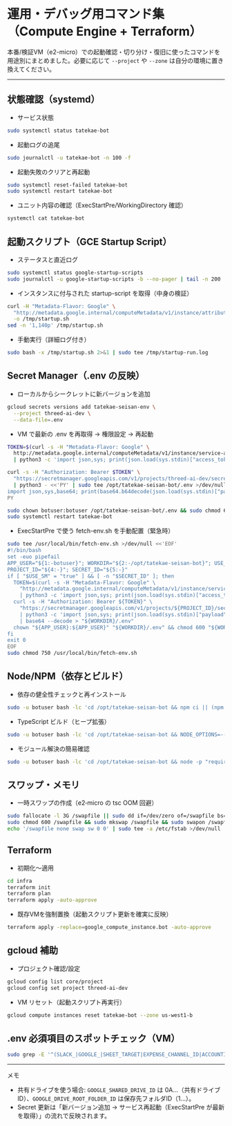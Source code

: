 # 運用・デバッグ用コマンド集（Compute Engine + Terraform）

本番/検証VM（e2-micro）での起動確認・切り分け・復旧に使ったコマンドを用途別にまとめました。必要に応じて `--project` や `--zone` は自分の環境に置き換えてください。

---

## 状態確認（systemd）
- サービス状態
```bash
sudo systemctl status tatekae-bot
```
- 起動ログの追尾
```bash
sudo journalctl -u tatekae-bot -n 100 -f
```
- 起動失敗のクリアと再起動
```bash
sudo systemctl reset-failed tatekae-bot
sudo systemctl restart tatekae-bot
```
- ユニット内容の確認（ExecStartPre/WorkingDirectory 確認）
```bash
systemctl cat tatekae-bot
```

## 起動スクリプト（GCE Startup Script）
- ステータスと直近ログ
```bash
sudo systemctl status google-startup-scripts
sudo journalctl -u google-startup-scripts -b --no-pager | tail -n 200
```
- インスタンスに付与された startup-script を取得（中身の検証）
```bash
curl -H "Metadata-Flavor: Google" \
  "http://metadata.google.internal/computeMetadata/v1/instance/attributes/startup-script" \
  -o /tmp/startup.sh
sed -n '1,140p' /tmp/startup.sh
```
- 手動実行（詳細ログ付き）
```bash
sudo bash -x /tmp/startup.sh 2>&1 | sudo tee /tmp/startup-run.log
```

## Secret Manager（.env の反映）
- ローカルからシークレットに新バージョンを追加
```bash
gcloud secrets versions add tatekae-seisan-env \
  --project threed-ai-dev \
  --data-file=.env
```
- VM で最新の .env を再取得 → 権限設定 → 再起動
```bash
TOKEN=$(curl -s -H "Metadata-Flavor: Google" \
  http://metadata.google.internal/computeMetadata/v1/instance/service-accounts/default/token \
  | python3 -c 'import json,sys; print(json.load(sys.stdin)["access_token"])')

curl -s -H "Authorization: Bearer $TOKEN" \
  "https://secretmanager.googleapis.com/v1/projects/threed-ai-dev/secrets/tatekae-seisan-env/versions/latest:access" \
  | python3 - <<'PY' | sudo tee /opt/tatekae-seisan-bot/.env >/dev/null
import json,sys,base64; print(base64.b64decode(json.load(sys.stdin)["payload"]["data"]).decode())
PY

sudo chown botuser:botuser /opt/tatekae-seisan-bot/.env && sudo chmod 600 /opt/tatekae-seisan-bot/.env
sudo systemctl restart tatekae-bot
```
- ExecStartPre で使う fetch-env.sh を手動配置（緊急時）
```bash
sudo tee /usr/local/bin/fetch-env.sh >/dev/null <<'EOF'
#!/bin/bash
set -euo pipefail
APP_USER="${1:-botuser}"; WORKDIR="${2:-/opt/tatekae-seisan-bot}"; USE_SM="${3:-false}";
PROJECT_ID="${4:-}"; SECRET_ID="${5:-}"
if [ "$USE_SM" = "true" ] && [ -n "$SECRET_ID" ]; then
  TOKEN=$(curl -s -H "Metadata-Flavor: Google" \
    "http://metadata.google.internal/computeMetadata/v1/instance/service-accounts/default/token" \
    | python3 -c 'import json,sys; print(json.load(sys.stdin)["access_token"])')
  curl -s -H "Authorization: Bearer ${TOKEN}" \
    "https://secretmanager.googleapis.com/v1/projects/${PROJECT_ID}/secrets/${SECRET_ID}/versions/latest:access" \
    | python3 -c 'import json,sys; print(json.load(sys.stdin)["payload"]["data"])' \
    | base64 --decode > "${WORKDIR}/.env"
  chown "${APP_USER}:${APP_USER}" "${WORKDIR}/.env" && chmod 600 "${WORKDIR}/.env"
fi
exit 0
EOF
sudo chmod 750 /usr/local/bin/fetch-env.sh
```

## Node/NPM（依存とビルド）
- 依存の健全性チェックと再インストール
```bash
sudo -u botuser bash -lc 'cd /opt/tatekae-seisan-bot && npm ci || (npm cache clean --force && npm install)'
```
- TypeScript ビルド（ヒープ拡張）
```bash
sudo -u botuser bash -lc 'cd /opt/tatekae-seisan-bot && NODE_OPTIONS=--max-old-space-size=1536 npm run build'
```
- モジュール解決の簡易確認
```bash
sudo -u botuser bash -lc 'cd /opt/tatekae-seisan-bot && node -p "require.resolve(\"@slack/bolt\")"'
```

## スワップ・メモリ
- 一時スワップの作成（e2‑micro の tsc OOM 回避）
```bash
sudo fallocate -l 3G /swapfile || sudo dd if=/dev/zero of=/swapfile bs=1M count=3072
sudo chmod 600 /swapfile && sudo mkswap /swapfile && sudo swapon /swapfile
echo '/swapfile none swap sw 0 0' | sudo tee -a /etc/fstab >/dev/null
```

## Terraform
- 初期化〜適用
```bash
cd infra
terraform init
terraform plan
terraform apply -auto-approve
```
- 既存VMを強制置換（起動スクリプト更新を確実に反映）
```bash
terraform apply -replace=google_compute_instance.bot -auto-approve
```

## gcloud 補助
- プロジェクト確認/設定
```bash
gcloud config list core/project
gcloud config set project threed-ai-dev
```
- VM リセット（起動スクリプト再実行）
```bash
gcloud compute instances reset tatekae-bot --zone us-west1-b
```

## .env 必須項目のスポットチェック（VM）
```bash
sudo grep -E '^(SLACK_|GOOGLE_|SHEET_TARGET|EXPENSE_CHANNEL_ID|ACCOUNTING_CHANNEL_ID)=' /opt/tatekae-seisan-bot/.env
```

---

メモ
- 共有ドライブを使う場合: `GOOGLE_SHARED_DRIVE_ID` は 0A…（共有ドライブID）、`GOOGLE_DRIVE_ROOT_FOLDER_ID` は保存先フォルダID（1…）。
- Secret 更新は「新バージョン追加 → サービス再起動（ExecStartPre が最新を取得）」の流れで反映されます。

